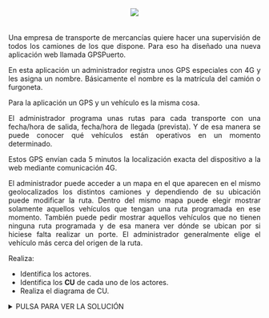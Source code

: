 <div align="justify">

<div align="justify">

<div align="center">
  <img src="https://static3.abc.es/Media/201503/25/39295348--644x362.jpg" />
</div>

</br>

  Una empresa de transporte de mercancías quiere hacer una supervisión de todos los camiones de los que dispone. Para eso ha diseñado una nueva aplicación web llamada GPSPuerto.

  En esta aplicación un administrador registra unos GPS especiales con 4G y les asigna un nombre. Básicamente el nombre es la matrícula del camión o furgoneta.

  Para la aplicación un GPS y un vehículo es la misma cosa.

  El administrador programa unas rutas para cada transporte con una fecha/hora de salida, fecha/hora de llegada (prevista). Y de esa manera se puede conocer qué vehículos están operativos en un momento determinado.

  Estos GPS envían cada 5 minutos la localización exacta del dispositivo a la web mediante comunicación 4G.

  El administrador puede acceder a un mapa en el que aparecen en el mismo geolocalizados los distintos camiones y dependiendo de su ubicación puede modificar la ruta. Dentro del mismo mapa puede elegir mostrar solamente aquellos vehículos que tengan una ruta programada en ese momento. También puede pedir mostrar aquellos vehículos que no tienen ninguna ruta programada y de esa manera ver dónde se ubican por si hiciese falta realizar un porte. El administrador generalmente elige el vehículo más cerca del origen de la ruta.


Realiza:
- Identifica los actores.
- Identifica los __CU__ de cada uno de los actores.
- Realiza el diagrama de CU.


 
<details>
      <summary>PULSA PARA VER LA SOLUCIÓN </summary>
  </br>
  Realice el diagrama de casos de uso del sistema GPSPuerto.

<div align="center">
  <img src="img/gps-norte.drawio.png" />
</div>

## Especificación de Casos de Uso:

<div align="center">
  <img src="https://static3.abc.es/Media/201503/25/39295348--644x362.jpg" />
</div>

## Índice
  - [Introducción](#introducción).
  - [Descripción](#descripción).
  - [Especificación de actores](#especificación-de-actores).
  - [Especificación de casos de uso](#especificación-de-casos-de-uso-1).

### Introducción

  El presente documento especifica el __diagrama de casos de uso__ de la aplicación __GPSNorte__ solicitada por la empresa de transporte del norte de Tenerife.

  Este documento trata a grandes rasgos, los casos de uso identificados, así como los actores que intervienen en ellos.

  <div align="center">
    <img src="img/gps.png" />
  </div>

### Descripción

  Una empresa de transporte de mercancías quiere hacer una supervisión de todos los camiones de los que dispone. Para ello, se han especificado una serie de requisitos descritos en el presente documento.

### Especificación de Actores

  En el presente documento se realiza la especificación de los diferentes actores que intervienen en la solución propuesta.

#### GPS

  |  Actor | GPS |
  |---|---|
  | Descripción  | Sistema encargado del envío de la señal de gps cada 5 minutos  |
  | Características  | |
  | Relaciones |   |
  | Referencias | __Enviar ubicación__ |   
  |  Notas |   |
  | Autor  | _Joatham Pérez Expósito_ |
  |Fecha | _12/01/2023_ |

  |  Atributo |||
  |---|---|---|
  | _Nombre_  | _Descripción_  | _Tipo_ |
  | ubicación | Ubicación del vehículo | double[2] |

#### Administrador

  |  Actor | GPS |
  |---|---|
  | Descripción  | Gestor de GPSPuerto | |
  | Relaciones |   |
  | Referencias | __Elegir Vehículo, Programar Ruta, Registrar GPS, Visualizar Mapa (Vehículos Activos Vehículos Parados), Modificar Ruta , Mostrar Ruta (Programadas, No Programadas)__ |   
  |  Notas |   |
  | Autor  | _Joatham Pérez Expósito_ |
  |Fecha | _12/01/2023_ |

### Especificación de Casos de uso


#### Registrar GPS

|  Caso de Uso	CU.1 | Registrar GPS |
|---|---|
| Fuentes  | El caso de uso se sustenta en [este documento](https://github.com/jpexposito/ets/tree/main/diagramas-comportamiento/diagramas-cu/tareas/tarea4).  |
| Actor  |  Administrador |
| Descripción | El administrador guarda un gps/vehículo en la aplicación. |
| Flujo básico | El administrador realiza el almacenamiento del GPS para la adjudicación de una ruta. |
| Pre-condiciones |  |  
| Post-condiciones  | |  
|  Requerimientos |  |
|  Notas |  |
| Autor  | _Joatham Pérez Expósito_ |
|Fecha | _12/01/23_ |


#### Programar Ruta

|  Caso de Uso  CU.2 | Programar Ruta |
|---|---|
| Fuentes  | El caso de uso se sustenta en [este documento](https://github.com/jpexposito/ets/tree/main/diagramas-comportamiento/diagramas-cu/tareas/tarea4).  |
| Actor  |  Administrador |
| Descripción | El administrador programa unas rutas para cada transporte con una fecha/hora de salida, fecha/hora de llegada (prevista). Y de esa manera se puede conocer qué vehículos están operativos en un momento determinado. |
| Flujo básico | El administrador seleccionara un vehículo para programar la ruta adecuada. |
| Pre-condiciones | |  
| Post-condiciones  |  |  
|  Requerimientos | Se debe de realizar el __CU.1__(El vehículo debe de estar dado de alta, el vehículo debe estar disponible).|
|  Notas |  |
| Autor  | _Joatham Pérez Expósito_ |
|Fecha | _12/01/23_ |

#### Ver Vehículo

|  Caso de Uso  CU.3| Ver Vehículo |
|---|---|
| Fuentes  | El caso de uso se sustenta en [este documento](https://github.com/jpexposito/ets/tree/main/diagramas-comportamiento/diagramas-cu/tareas/tarea4).  |
| Actor  |  Administrador |
| Descripción | El administrador elige el vehículo que desea visualizar |
| Flujo básico | El administrador realizara la elección de un vehículo que previamente debe estar dado de alta|
| Pre-condiciones | |  
| Post-condiciones  | |  
|  Requerimientos | Se debe de realizar el __CU.1__(El vehículo debe de estar dado de alta, el vehículo debe estar disponible). |
|  Notas |  |
| Autor  | _Joatham Pérez Expósito_ |
|Fecha | _12/01/23_ |

#### Visualizar Mapa

|  Caso de Uso	CU.4 | Acceder Mapa |
|---|---|
| Fuentes  | El caso de uso se sustenta en [este documento](https://github.com/jpexposito/ets/tree/main/diagramas-comportamiento/diagramas-cu/tareas/tarea4).  |
| Actor  |  Administrador |
| Descripción | El administrador puede acceder a un mapa en el que aparecen en el mismo geolocalizados los distintos camiones. |
| Flujo básico | Escoger mapa, para modificar una ruta o mostrar una ruta específica. |
| Pre-condiciones |  |  
| Post-condiciones | |  
| Requerimientos |  |
| Notas |  |
| Autor  | _Joatham Pérez Expósito_ |
| Fecha | _12/01/23_ |


#### Modificar Ruta

|  Caso de Uso  CU.5 | Modificar Ruta  |
|---|---|
| Fuentes  | El caso de uso se sustenta en [este documento](https://github.com/jpexposito/ets/tree/main/diagramas-comportamiento/diagramas-cu/tareas/tarea4).  |
| Actor  |  Administrador |
| Descripción | La aplicación permite modificar una ruta creada. |
| Flujo básico |  |
| Pre-condiciones |  |  
| Post-condiciones  |  |  
| Requerimientos |  |
| Notas |  |
| Autor  | _Joatham Pérez Expósito_ |
|Fecha | _12/01/23_ |

#### Mostrar Ruta

|  Caso de Uso  CU.6 | Mostrar Ruta  |
|---|---|
| Fuentes  | El caso de uso se sustenta en [este documento](https://github.com/jpexposito/ets/tree/main/diagramas-comportamiento/diagramas-cu/tareas/tarea4).  |
| Actor  |  Administrador |
| Descripción | La aplicación permite mostrar una ruta creada. |
| Flujo básico | Seleccionar un vehículo/ruta y mostrar |
| Pre-condiciones | Seleccionar de vehículo/ruta |  
| Post-condiciones  |  |  
| Requerimientos |  |
| Notas |  |
| Autor  | _Joatham Pérez Expósito_ |
|Fecha | _12/01/23_ |

#### Mostrar Ruta Programada

|  Caso de Uso	CU.7 | Mostrar Ruta  |
|---|---|
| Fuentes  | El caso de uso se sustenta en [este documento](https://github.com/jpexposito/ets/tree/main/diagramas-comportamiento/diagramas-cu/tareas/tarea4).  |
| Actor  |  Administrador |
| Descripción | La aplicación permite mostrar una ruta creada y que se encuentra programada |
| Flujo básico | Seleccionar un vehículo/ruta y mostrar la ruta programada. |
| Pre-condiciones | Seleccionar de vehículo/ruta |  
| Post-condiciones  |  |  
| Requerimientos |  |
| Notas |  |
| Autor  | _Joatham Pérez Expósito_ |
|Fecha | _12/01/23_ |

#### Mostrar Ruta No Programada

|  Caso de Uso	CU.8 | Mostrar Ruta  |
|---|---|
| Fuentes  | El caso de uso se sustenta en [este documento](https://github.com/jpexposito/ets/tree/main/diagramas-comportamiento/diagramas-cu/tareas/tarea4).  |
| Actor  |  Administrador |
| Descripción | La aplicación permite mostrar una ruta creada y que se encuentra programada |
| Flujo básico | Seleccionar un vehículo/ruta y mostrar la ruta no programada. |
| Pre-condiciones | Seleccionar de vehículo/ruta |  
| Post-condiciones  |  |  
| Requerimientos |  |
| Notas |  |
| Autor  | _Joatham Pérez Expósito_ |
|Fecha | _12/01/23_ |

#### Enviar Ubicación

|  Caso de Uso	CU.9 | Enviar Ubicación |
|---|---|
| Fuentes  | El caso de uso se sustenta en [este documento](https://github.com/jpexposito/ets/tree/main/diagramas-comportamiento/diagramas-cu/tareas/tarea4).  |
| Actor  |  GPS |
| Descripción | El sistema enviará su ubicación cada 5 minutos. |
| Flujo básico | El sistema debe ser automata para el envío de su ubicación |
| Pre-condiciones |  |  
| Post-condiciones  |  |  
|  Requerimientos |  |
|  Notas |  |
| Autor  | _Joatham Pérez Expósito_ |
|Fecha | _12/01/23_ |

</div>